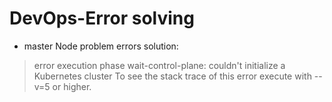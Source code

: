 # DevOps-Error solving
* master Node problem errors solution:

> error execution phase wait-control-plane: couldn't initialize a Kubernetes 
> cluster To see the stack trace of this error execute with --v=5 or higher.


